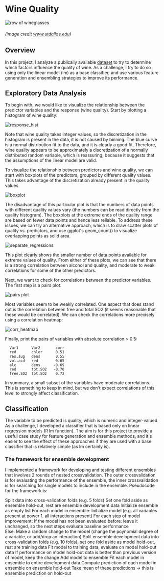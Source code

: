 # Wine Quality

![row of wineglasses](images/row_wine_glasses_utdallas.jpg?raw=true)
###### (image credit www.utdallas.edu)



## Overview

In this project, I analyze a publically available [dataset](https://archive.ics.uci.edu/ml/machine-learning-databases/wine-quality/) to try to determine which factors influence the quality of wine. As a challenge, I try to do so using only the linear model (lm) as a base classifier, and use various feature generation and ensembling strategies to improve its performance.

## Exploratory Data Analysis

To begin with, we would like to visualize the relationship between the predictor variables and the response (wine quality). Start by plotting a histogram of wine quality: 

![response_hist](images/response_hist_with_curve_cropped.png?raw=true)

Note that wine quality takes integer values, so the discretization in the histogram is present in the data, it is not caused by binning. The blue curve is a normal distribution fit to the data, and it is clearly a good fit. Therefore, wine quality appears to be approximately a discretization of a normally distributed random variable, which is reassuring, because it suggests that the assumptions of the linear model are valid.

To visualize the relationship between predictors and wine quality, we can start with boxplots of the predictors, grouped by different quality values. This takes advantage of the discretization already present in the quality values.

![boxplot](images/boxplot_grouped_by_response.png?raw=true)

The disadvantage of this particular plot is that the numbers of data points with different quality values vary (the numbers can be read directly from the quality histogram). The boxplots at the extreme ends of the quality range are based on fewer data points and hence less reliable. 
To address these issues, we can try an alternative approach, which is to draw scatter plots of quality vs. predictors, and use ggplot's geom_count() to visualize overlapping points as solid area.

![separate_regressions](images/separate_regressions.png?raw=true)

This plot clearly shows the smaller number of data points available for extreme values of quality. From either of these plots, we can see that there is a strong correlation between alcohol and quality, and moderate to weak correlations for some of the other predictors.

Next, we want to check for correlations between the predictor variables. The first step is a pairs plot:

![pairs plot](images/pairs_plot.png?raw=true)


Most variables seem to be weakly correlated. One aspect that does stand out is the correlation between free and total SO2 (it seems reasonable that these would be correlated). We can check the correlations more precisely using a correlation heatmap:

![corr_heatmap](images/corr_heatmap.png?raw=true)

Finally, print the pairs of variables with absolute correlation > 0.5:

      Var1      Var2       corr
      red       chlor      0.51
      res.sug   dens       0.55
      vol.acd   red        0.65
      alc       dens      -0.69
      red       tot.SO2   -0.70
      free.SO2  tot.SO2    0.72

In summary, a small subset of the variables have moderate correlations. This is something to keep in mind, but we don't expect correlations of this level to strongly affect classification.

## Classification

The variable to be predicted is quality, which is numeric and integer-valued. As a challenge, I developed a classifier that is based only on linear regression models (R lm function). The aim is for this project to provide a useful case study for feature generation and ensemble methods, and it's easier to see the effect of these approaches if they are used with a base classifier that is relatively simple (as lm certainly is).

### The framework for ensemble development

I implemented a framework for developing and testing different ensembles that involves 2 rounds of nested crossvalidation. The outer crossvalidation is for evaluating the performance of the ensemble, the inner crossvalidation is for searching for single models to include in the ensemble. Pseudocode for the framework is:

Split data into cross-validation folds (e.g. 5 folds)
    Set one fold aside as ensemble hold-out, rest are ensemble development data
    Initialize ensemble as empty list
    For each model in ensemble:
        Initialize model (e.g. all variables present at power 1, all interactions present)
        For each step of model improvement:
            If the model has not been evaluated before: leave it unchanged, so the next steps evaluate baseline                       performance  
            Else: Make a random change to the model (change the poynomial degree of a variable, or add/drop an                       interaction)
            Split ensemble development data into cross-validation folds (e.g. 10 folds), 
                set one fold aside as model hold-out, rest are training data
            Fit model to training data, evaluate on model hold-out data
            If performance on model hold-out data is better than previous version of model, keep the change
       Add model to ensemble
   Fit each model in ensemble to entire development data
   Compute prediction of each model in ensemble on ensemble hold-out
   Take mean of these predictions -> this is ensemble prediction on hold-out
   
   


